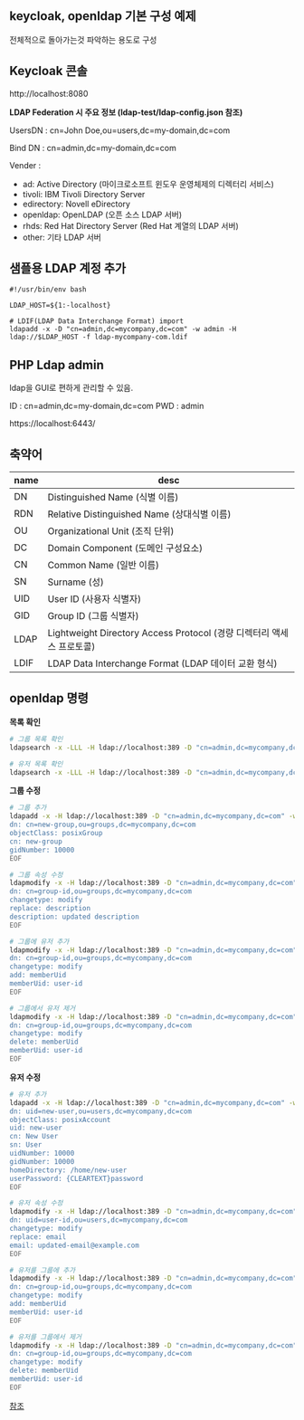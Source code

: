 ## keycloak, openldap 기본 구성 예제

전체적으로 돌아가는것 파악하는 용도로 구성

## Keycloak 콘솔

http://localhost:8080

**LDAP Federation 시 주요 정보 (ldap-test/ldap-config.json 참조)**

UsersDN : cn=John Doe,ou=users,dc=my-domain,dc=com

Bind DN : cn=admin,dc=my-domain,dc=com

Vender :

- ad: Active Directory (마이크로소프트 윈도우 운영체제의 디렉터리 서비스)
- tivoli: IBM Tivoli Directory Server
- edirectory: Novell eDirectory
- openldap: OpenLDAP (오픈 소스 LDAP 서버)
- rhds: Red Hat Directory Server (Red Hat 계열의 LDAP 서버)
- other: 기타 LDAP 서버

## 샘플용 LDAP 계정 추가

```
#!/usr/bin/env bash

LDAP_HOST=${1:-localhost}

# LDIF(LDAP Data Interchange Format) import
ldapadd -x -D "cn=admin,dc=mycompany,dc=com" -w admin -H ldap://$LDAP_HOST -f ldap-mycompany-com.ldif
```

## PHP Ldap admin

ldap을 GUI로 편하게 관리할 수 있음.

ID : cn=admin,dc=my-domain,dc=com
PWD : admin

https://localhost:6443/

## 축약어

|name|desc|
|---|------------------|
|DN|Distinguished Name (식별 이름)|
|RDN|Relative Distinguished Name (상대식별 이름)|
|OU|Organizational Unit (조직 단위)|
|DC|Domain Component (도메인 구성요소)|
|CN|Common Name (일반 이름)|
|SN|Surname (성)|
|UID|User ID (사용자 식별자)|
|GID|Group ID (그룹 식별자)|
|LDAP|Lightweight Directory Access Protocol (경량 디렉터리 액세스 프로토콜)|
|LDIF|LDAP Data Interchange Format (LDAP 데이터 교환 형식)|

## openldap 명령

**목록 확인**

```bash
# 그룹 목록 확인
ldapsearch -x -LLL -H ldap://localhost:389 -D "cn=admin,dc=mycompany,dc=com" -w [[adminpwd]] -b "ou=groups,dc=mycompany,dc=com" "(objectClass=posixGroup)"

# 유저 목록 확인
ldapsearch -x -LLL -H ldap://localhost:389 -D "cn=admin,dc=mycompany,dc=com" -w [[adminpwd]] -b "ou=users,dc=mycompany,dc=com" "(objectClass=posixAccount)"
```

**그룹 수정**

```bash
# 그룹 추가
ldapadd -x -H ldap://localhost:389 -D "cn=admin,dc=mycompany,dc=com" -w [[adminpwd]] << EOF
dn: cn=new-group,ou=groups,dc=mycompany,dc=com
objectClass: posixGroup
cn: new-group
gidNumber: 10000
EOF

# 그룹 속성 수정
ldapmodify -x -H ldap://localhost:389 -D "cn=admin,dc=mycompany,dc=com" -w [[adminpwd]] << EOF
dn: cn=group-id,ou=groups,dc=mycompany,dc=com
changetype: modify
replace: description
description: updated description
EOF

# 그룹에 유저 추가
ldapmodify -x -H ldap://localhost:389 -D "cn=admin,dc=mycompany,dc=com" -w [[adminpwd]] << EOF
dn: cn=group-id,ou=groups,dc=mycompany,dc=com
changetype: modify
add: memberUid
memberUid: user-id
EOF

# 그룹에서 유저 제거
ldapmodify -x -H ldap://localhost:389 -D "cn=admin,dc=mycompany,dc=com" -w [[adminpwd]] << EOF
dn: cn=group-id,ou=groups,dc=mycompany,dc=com
changetype: modify
delete: memberUid
memberUid: user-id
EOF
```

**유저 수정**

```bash
# 유저 추가
ldapadd -x -H ldap://localhost:389 -D "cn=admin,dc=mycompany,dc=com" -w [[adminpwd]] << EOF
dn: uid=new-user,ou=users,dc=mycompany,dc=com
objectClass: posixAccount
uid: new-user
cn: New User
sn: User
uidNumber: 10000
gidNumber: 10000
homeDirectory: /home/new-user
userPassword: {CLEARTEXT}password
EOF

# 유저 속성 수정
ldapmodify -x -H ldap://localhost:389 -D "cn=admin,dc=mycompany,dc=com" -w [[adminpwd]] << EOF
dn: uid=user-id,ou=users,dc=mycompany,dc=com
changetype: modify
replace: email
email: updated-email@example.com
EOF

# 유저를 그룹에 추가
ldapmodify -x -H ldap://localhost:389 -D "cn=admin,dc=mycompany,dc=com" -w [[adminpwd]] << EOF
dn: cn=group-id,ou=groups,dc=mycompany,dc=com
changetype: modify
add: memberUid
memberUid: user-id
EOF

# 유저를 그룹에서 제거
ldapmodify -x -H ldap://localhost:389 -D "cn=admin,dc=mycompany,dc=com" -w [[adminpwd]] << EOF
dn: cn=group-id,ou=groups,dc=mycompany,dc=com
changetype: modify
delete: memberUid
memberUid: user-id
EOF
```


[참조][ref]

[ref]: https://github.com/ivangfr/springboot-keycloak-openldap/blob/master/docker-compose.yml
